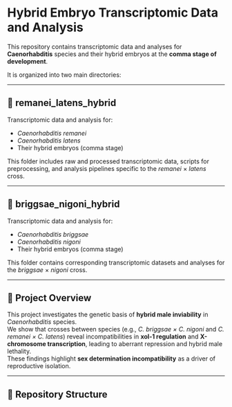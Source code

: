 # Hybrid Embryo Transcriptomic Data and Analysis

This repository contains transcriptomic data and analyses for **Caenorhabditis** species and their hybrid embryos at the **comma stage of development**.  

It is organized into two main directories:  

---

## 📂 remanei_latens_hybrid
Transcriptomic data and analysis for:
- *Caenorhabditis remanei*
- *Caenorhabditis latens*
- Their hybrid embryos (comma stage)

This folder includes raw and processed transcriptomic data, scripts for preprocessing, and analysis pipelines specific to the *remanei* × *latens* cross.

---

## 📂 briggsae_nigoni_hybrid
Transcriptomic data and analysis for:
- *Caenorhabditis briggsae*
- *Caenorhabditis nigoni*
- Their hybrid embryos (comma stage)

This folder contains corresponding transcriptomic datasets and analyses for the *briggsae* × *nigoni* cross.

---

## 🔬 Project Overview
This project investigates the genetic basis of **hybrid male inviability** in *Caenorhabditis* species.  
We show that crosses between species (e.g., *C. briggsae × C. nigoni* and *C. remanei × C. latens*) reveal incompatibilities in **xol-1 regulation** and **X-chromosome transcription**, leading to aberrant repression and hybrid male lethality.  
These findings highlight **sex determination incompatibility** as a driver of reproductive isolation.  

---

## 📑 Repository Structure
